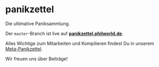 # panikzettel
Die ultimative Paniksammlung.

Der `master`-Branch ist live auf __[panikzettel.philworld.de](https://panikzettel.philworld.de)__.

Alles Wichtige zum Mitarbeiten und Kompilieren findest Du in unserem [Meta-Panikzettel](https://panikzettel.philworld.de/meta.pdf).

Wir freuen uns über Beiträge!
